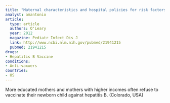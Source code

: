 ```yaml
---
title: "Maternal characteristics and hospital policies for risk factors for nonreceipt of hepatitis B vaccine in the newborn nursery"
analyst: amantonio
article:
  type: article
  authors: O'Leary
  year: 2012
  magazine: Pediatr Infect Dis J
  link: http://www.ncbi.nlm.nih.gov/pubmed/21941215
  pubmed: 21941215
drugs:
- Hepatitis B Vaccine
conditions:
- Anti-vaxxers
countries:
- US
---
```


More educated mothers and mothers with higher incomes often refuse to vaccinate their newborn child against hepatitis B. (Colorado, USA)
